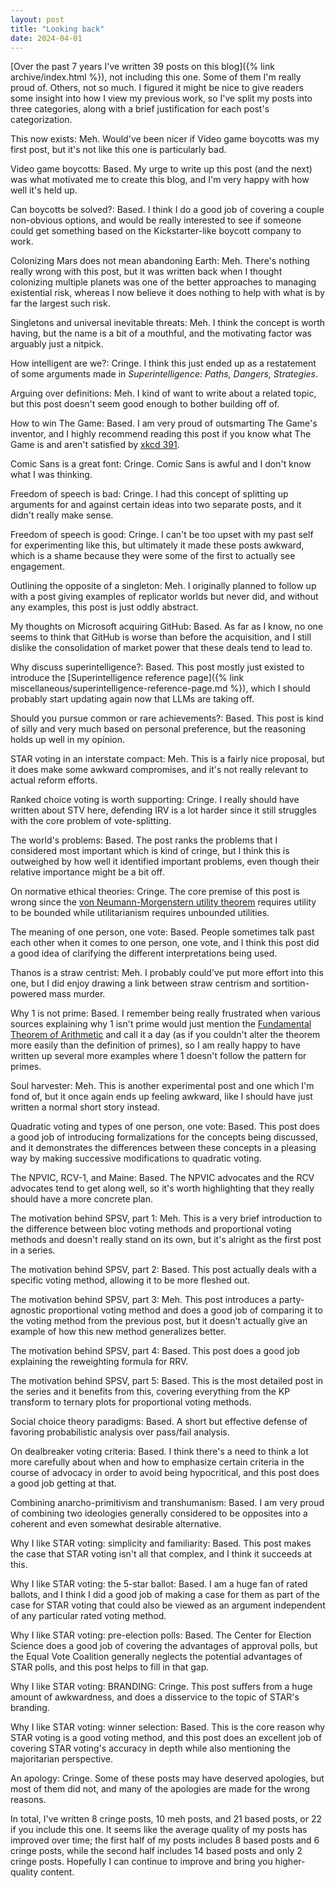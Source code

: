 ```yaml
---
layout: post
title: "Looking back"
date: 2024-04-01
---
```

[Over the past 7 years I've written 39 posts on this blog]({% link archive/index.html %}), not including this one. Some of them I'm really proud of. Others, not so much. I figured it might be nice to give readers some insight into how I view my previous work, so I've split my posts into three categories, along with a brief justification for each post's categorization.

<!--break-->

This now exists: Meh. Would've been nicer if Video game boycotts was my first post, but it's not like this one is particularly bad.

Video game boycotts: Based. My urge to write up this post (and the next) was what motivated me to create this blog, and I'm very happy with how well it's held up.

Can boycotts be solved?: Based. I think I do a good job of covering a couple non-obvious options, and would be really interested to see if someone could get something based on the Kickstarter-like boycott company to work.

Colonizing Mars does not mean abandoning Earth: Meh. There's nothing really wrong with this post, but it was written back when I thought colonizing multiple planets was one of the better approaches to managing existential risk, whereas I now believe it does nothing to help with what is by far the largest such risk.

Singletons and universal inevitable threats: Meh. I think the concept is worth having, but the name is a bit of a mouthful, and the motivating factor was arguably just a nitpick.

How intelligent are we?: Cringe. I think this just ended up as a restatement of some arguments made in *Superintelligence: Paths, Dangers, Strategies*.

Arguing over definitions: Meh. I kind of want to write about a related topic, but this post doesn't seem good enough to bother building off of.

How to win The Game: Based. I am very proud of outsmarting The Game's inventor, and I highly recommend reading this post if you know what The Game is and aren't satisfied by [xkcd 391](https://xkcd.com/391/).

Comic Sans is a great font: Cringe. Comic Sans is awful and I don't know what I was thinking.

Freedom of speech is bad: Cringe. I had this concept of splitting up arguments for and against certain ideas into two separate posts, and it didn't really make sense.

Freedom of speech is good: Cringe. I can't be too upset with my past self for experimenting like this, but ultimately it made these posts awkward, which is a shame because they were some of the first to actually see engagement.

Outlining the opposite of a singleton: Meh. I originally planned to follow up with a post giving examples of replicator worlds but never did, and without any examples, this post is just oddly abstract.

My thoughts on Microsoft acquiring GitHub: Based. As far as I know, no one seems to think that GitHub is worse than before the acquisition, and I still dislike the consolidation of market power that these deals tend to lead to.

Why discuss superintelligence?: Based. This post mostly just existed to introduce the [Superintelligence reference page]({% link miscellaneous/superintelligence-reference-page.md %}), which I should probably start updating again now that LLMs are taking off.

Should you pursue common or rare achievements?: Based. This post is kind of silly and very much based on personal preference, but the reasoning holds up well in my opinion.

STAR voting in an interstate compact: Meh. This is a fairly nice proposal, but it does make some awkward compromises, and it's not really relevant to actual reform efforts.

Ranked choice voting is worth supporting: Cringe. I really should have written about STV here, defending IRV is a lot harder since it still struggles with the core problem of vote-splitting.

The world's problems: Based. The post ranks the problems that I considered most important which is kind of cringe, but I think this is outweighed by how well it identified important problems, even though their relative importance might be a bit off.

On normative ethical theories: Cringe. The core premise of this post is wrong since the [von Neumann-Morgenstern utility theorem](https://en.wikipedia.org/wiki/Von_Neumann%E2%80%93Morgenstern_utility_theorem) requires utility to be bounded while utilitarianism requires unbounded utilities.

The meaning of one person, one vote: Based. People sometimes talk past each other when it comes to one person, one vote, and I think this post did a good idea of clarifying the different interpretations being used.

Thanos is a straw centrist: Meh. I probably could've put more effort into this one, but I did enjoy drawing a link between straw centrism and sortition-powered mass murder.

Why 1 is not prime: Based. I remember being really frustrated when various sources explaining why 1 isn't prime would just mention the [Fundamental Theorem of Arithmetic](https://en.wikipedia.org/wiki/Fundamental_theorem_of_arithmetic) and call it a day (as if you couldn't alter the theorem more easily than the definition of primes), so I am really happy to have written up several more examples where 1 doesn't follow the pattern for primes.

Soul harvester: Meh. This is another experimental post and one which I'm fond of, but it once again ends up feeling awkward, like I should have just written a normal short story instead.

Quadratic voting and types of one person, one vote: Based. This post does a good job of introducing formalizations for the concepts being discussed, and it demonstrates the differences between these concepts in a pleasing way by making successive modifications to quadratic voting.

The NPVIC, RCV-1, and Maine: Based. The NPVIC advocates and the RCV advocates tend to get along well, so it's worth highlighting that they really should have a more concrete plan.

The motivation behind SPSV, part 1: Meh. This is a very brief introduction to the difference between bloc voting methods and proportional voting methods and doesn't really stand on its own, but it's alright as the first post in a series.

The motivation behind SPSV, part 2: Based. This post actually deals with a specific voting method, allowing it to be more fleshed out.

The motivation behind SPSV, part 3: Meh. This post introduces a party-agnostic proportional voting method and does a good job of comparing it to the voting method from the previous post, but it doesn't actually give an example of how this new method generalizes better.

The motivation behind SPSV, part 4: Based. This post does a good job explaining the reweighting formula for RRV.

The motivation behind SPSV, part 5: Based. This is the most detailed post in the series and it benefits from this, covering everything from the KP transform to ternary plots for proportional voting methods.

Social choice theory paradigms: Based. A short but effective defense of favoring probabilistic analysis over pass/fail analysis.

On dealbreaker voting criteria: Based. I think there's a need to think a lot more carefully about when and how to emphasize certain criteria in the course of advocacy in order to avoid being hypocritical, and this post does a good job getting at that.

Combining anarcho-primitivism and transhumanism: Based. I am very proud of combining two ideologies generally considered to be opposites into a coherent and even somewhat desirable alternative.

Why I like STAR voting: simplicity and familiarity: Based. This post makes the case that STAR voting isn't all that complex, and I think it succeeds at this.

Why I like STAR voting: the 5-star ballot: Based. I am a huge fan of rated ballots, and I think I did a good job of making a case for them as part of the case for STAR voting that could also be viewed as an argument independent of any particular rated voting method.

Why I like STAR voting: pre-election polls: Based. The Center for Election Science does a good job of covering the advantages of approval polls, but the Equal Vote Coalition generally neglects the potential advantages of STAR polls, and this post helps to fill in that gap.

Why I like STAR voting: BRANDING: Cringe. This post suffers from a huge amount of awkwardness, and does a disservice to the topic of STAR's branding.

Why I like STAR voting: winner selection: Based. This is the core reason why STAR voting is a good voting method, and this post does an excellent job of covering STAR voting's accuracy in depth while also mentioning the majoritarian perspective.

An apology: Cringe. Some of these posts may have deserved apologies, but most of them did not, and many of the apologies are made for the wrong reasons.

In total, I've written 8 cringe posts, 10 meh posts, and 21 based posts, or 22 if you include this one. It seems like the average quality of my posts has improved over time; the first half of my posts includes 8 based posts and 6 cringe posts, while the second half includes 14 based posts and only 2 cringe posts. Hopefully I can continue to improve and bring you higher-quality content.
